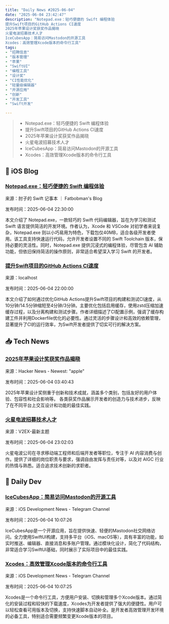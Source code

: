 ```yaml
---
title: "Daily News #2025-06-04"
date: "2025-06-04 23:42:47"
description: "Notepad.exe：轻巧便捷的 Swift 编程体验
提升Swift项目的GitHub Actions CI速度
2025年苹果设计奖获奖作品揭晓
火星电波招募技术人才
IceCubesApp：简易访问Mastodon的开源工具
Xcodes：高效管理Xcode版本的命令行工具"
tags: 
- "招聘信息"
- "版本管理"
- "苹果"
- "SwiftUI"
- "编程工具"
- "设计奖"
- "CI性能优化"
- "轻量级编辑器"
- "开源应用"
- "创新"
- "开发工具"
- "Swift开发"

---
```


> - Notepad.exe：轻巧便捷的 Swift 编程体验
> - 提升Swift项目的GitHub Actions CI速度
> - 2025年苹果设计奖获奖作品揭晓
> - 火星电波招募技术人才
> - IceCubesApp：简易访问Mastodon的开源工具
> - Xcodes：高效管理Xcode版本的命令行工具

## 🍎 iOS Blog

### [Notepad.exe：轻巧便捷的 Swift 编程体验](https://fatbobman.com/zh/posts/notepad-exe-a-lightweight-swift-code-editor/)

来源：肘子的 Swift 记事本 ｜ Fatbobman's Blog

发布时间：2025-06-04 22:30:00

本文介绍了 Notepad.exe，一款轻巧的 Swift 代码编辑器，旨在为学习和测试 Swift 语言提供简洁的开发环境。作者认为，Xcode 和 VSCode 对初学者来说复杂，Notepad.exe 则以小巧易用为特色，下载包仅40MB，适合各级开发者使用。该工具支持快速运行代码，允许开发者设置不同的 Swift Toolchain 版本，保持必要的灵活性。同时，Notepad.exe 提供沉浸式的编程体验，尽管包含 AI 辅助功能，但依旧保持简洁的操作原则，非常适合希望深入学习 Swift 的开发者。

### [提升Swift项目的GitHub Actions CI速度](https://swiftonserver.com/faster-github-actions-ci-for-swift-projects/)

来源：localhost

发布时间：2025-06-04 22:00:00

本文介绍了如何通过优化GitHub Actions提升Swift项目的构建和测试CI速度，从10分钟/14.5分钟缩短至4分钟/3分钟。主要优化包括启用缓存，使用zstd压缩加速缓存过程，以及分离构建和测试步骤。作者详细描述了CI配置示例，强调了缓存构建工件并利用Dockerfile优化的必要性。通过灵活的步骤设计和高效的依赖管理，显著提升了CI的运行效率，为Swift开发者提供了切实可行的解决方案。

## 📥 Tech News

### [2025年苹果设计奖获奖作品揭晓](https://developer.apple.com/design/awards/)

来源：Hacker News - Newest: "apple"

发布时间：2025-06-04 03:40:43

2025年苹果设计奖侧重于创新和技术成就，涵盖多个类别，包括友好的用户体验、包容性和社会影响等。 各类获奖作品展示开发者的创造力与技术进步，反映了在不同平台上交互设计和功能的最佳实践。

### [火星电波招募技术人才](https://www.v2ex.com/t/1136404)

来源：V2EX-最新主题

发布时间：2025-06-04 23:02:03

火星电波公司在寻求移动端工程师和后端开发者等职位，专注于 AI 内容消费与创作。提供了详细的岗位职责与要求，强调自由发挥与责任对等，以及对 AIGC 行业的热情与熟悉。适合追求技术创新的求职者。

## 💾 Daily Dev

### [IceCubesApp：简易访问Mastodon的开源工具](https://github.com/Dimillian/IceCubesApp)

来源：iOS Development News - Telegram Channel

发布时间：2025-06-04 10:07:26

IceCubesApp是一个开源应用，旨在提供快速、轻便的Mastodon社交网络访问。全力使用SwiftUI构建，支持多平台（iOS、macOS等），具有丰富的功能，如实时推送、编辑器、直接消息和多账户管理。通过模块化设计，简化了代码结构，非常适合学习SwiftUI基础，同时展示了实际项目中的最佳实践。

### [Xcodes：高效管理Xcode版本的命令行工具](https://github.com/XcodesOrg/xcodes)

来源：iOS Development News - Telegram Channel

发布时间：2025-06-04 10:07:25

Xcodes是一个命令行工具，方便用户安装、切换和管理多个Xcode版本。通过简化的安装过程和较快的下载速度，Xcodes为开发者提供了强大的便捷性。用户可以轻松查看可用版本及切换，支持快速脚本自动补全。是开发者高效管理开发环境的必备工具，特别适合需要频繁变更Xcode版本的项目。
